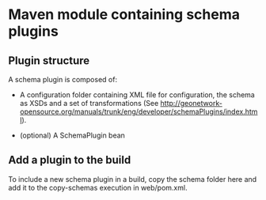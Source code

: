 # Maven module containing schema plugins

## Plugin structure

A schema plugin is composed of:

* A configuration folder containing XML file for configuration,
the schema as XSDs and a set of transformations (See http://geonetwork-opensource.org/manuals/trunk/eng/developer/schemaPlugins/index.html).

* (optional) A SchemaPlugin bean


## Add a plugin to the build

To include a new schema plugin in a build, copy the schema folder
here and add it to the copy-schemas execution in web/pom.xml.

